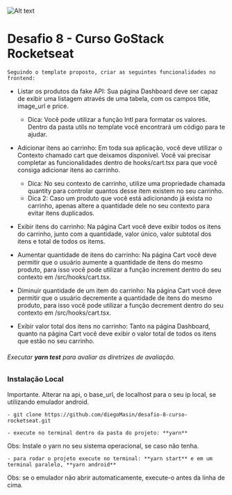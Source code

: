 ![Alt text](https://github.com/diegoMasin/maximumtech/blob/master/assets/img/logo-colorida.png)<br>

# Desafio 8 - Curso GoStack Rocketseat
```Seguindo o template proposto, criar as seguintes funcionalidades no frontend:```
- Listar os produtos da fake API: Sua página Dashboard deve ser capaz de exibir uma listagem através de uma tabela, com os campos title, image_url e price.
  - Dica: Você pode utilizar a função Intl para formatar os valores. Dentro da pasta utils no template você encontrará um código para te ajudar.

- Adicionar itens ao carrinho: Em toda sua aplicação, você deve utilizar o Contexto chamado cart que deixamos disponível. Você vai precisar completar as funcionalidades dentro de hooks/cart.tsx para que você consiga adicionar itens ao carrinho.
  - Dica: No seu contexto de carrinho, utilize uma propriedade chamada quantity para controlar quantos desse item existem no seu carrinho.
  - Dica 2: Caso um produto que você está adicionando já exista no carrinho, apenas altere a quantidade dele no seu contexto para evitar itens duplicados.

- Exibir itens do carrinho: Na página Cart você deve exibir todos os itens do carrinho, junto com a quantidade, valor único, valor subtotal dos itens e total de todos os items.
- Aumentar quantidade de itens do carrinho: Na página Cart você deve permitir que o usuário aumente a quantidade de itens do mesmo produto, para isso você pode utilizar a função increment dentro do seu contexto em /src/hooks/cart.tsx.
- Diminuir quantidade de um item do carrinho: Na página Cart você deve permitir que o usuário decremente a quantidade de itens do mesmo produto, para isso você pode utilizar a função decrement dentro do seu contexto em /src/hooks/cart.tsx.
- Exibir valor total dos itens no carrinho: Tanto na página Dashboard, quanto na página Cart você deve exibir o valor total de todos os itens que estão no seu carrinho.

###### Executar **_yarn test_** para avaliar as diretrizes de avaliação.

### Instalação Local
Importante. Alterar na api, o base_url, de localhost para o seu ip local, se utilizando emulador android.
```
- git clone https://github.com/diegoMasin/desafio-8-curso-rocketseat.git
```
```
- execute no terminal dentro da pasta do projeto: **yarn**
```
Obs: Instale o yarn no seu sistema operacional, se caso não tenha.
```
- para rodar o projeto execute no terminal: **yarn start** e em um terminal paralelo, **yarn android**
```
Obs: se o emulador não abrir automaticamente, execute-o antes da linha de cima.
